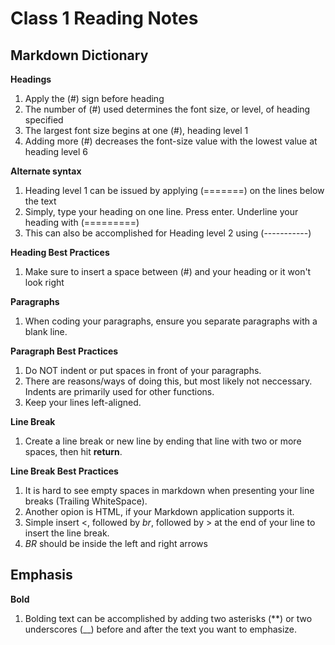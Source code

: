 # Class 1 Reading Notes

## Markdown Dictionary

**Headings**
1. Apply the (#) sign before heading 
2. The number of (#) used determines the font size, or level, of heading specified
3. The largest font size begins at one (#), heading level 1
4. Adding more (#) decreases the font-size value with the lowest value at heading level 6

**Alternate syntax**
1. Heading level 1 can be issued by applying (=======) on the lines below the text
2. Simply, type your heading on one line. Press enter. Underline your heading with (=========)
3. This can also be accomplished for Heading level 2 using (-----------)

**Heading Best Practices**
1. Make sure to insert a space between (#) and your heading or it won't look right

**Paragraphs**
1. When coding your paragraphs, ensure you separate paragraphs with a blank line.

**Paragraph Best Practices**
1. Do NOT indent or put spaces in front of your paragraphs. 
2. There are reasons/ways of doing this, but most likely not neccessary. Indents are primarily used for other functions.
3. Keep your lines left-aligned.

**Line Break**
1. Create a line break or new line by ending that line with two or more spaces, then hit **return**.

**Line Break Best Practices**
1. It is hard to see empty spaces in markdown when presenting your line breaks (Trailing WhiteSpace).
2. Another opion is HTML, if your Markdown application supports it.
3. Simple insert <, followed by *br*, followed by > at the end of your line to insert the line break.
4. *BR* should be inside the left and right arrows

## Emphasis

**Bold**
1. Bolding text can be accomplished by adding two asterisks (**) or two underscores (__) before and after the text you want to emphasize.

